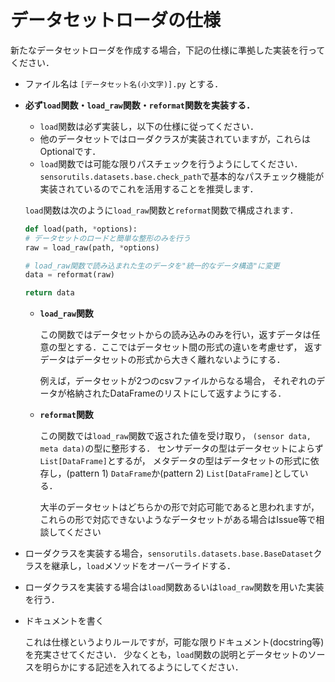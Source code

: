 # データセットローダの仕様

新たなデータセットローダを作成する場合，下記の仕様に準拠した実装を行ってください．

- ファイル名は `[データセット名(小文字)].py` とする．
- **必ず`load`関数・`load_raw`関数・`reformat`関数を実装する．**

    - `load`関数は必ず実装し，以下の仕様に従ってください．
    - 他のデータセットではローダクラスが実装されていますが，これらはOptionalです．
    - `load`関数では可能な限りパスチェックを行うようにしてください．`sensorutils.datasets.base.check_path`で基本的なパスチェック機能が実装されているのでこれを活用することを推奨します．

    `load`関数は次のように`load_raw`関数と`reformat`関数で構成されます．

    ```python
    def load(path, *options):
    # データセットのロードと簡単な整形のみを行う
    raw = load_raw(path, *options)
    
    # load_raw関数で読み込まれた生のデータを"統一的なデータ構造"に変更
    data = reformat(raw)
    
    return data
    ```

    - **`load_raw`関数**

        この関数ではデータセットからの読み込みのみを行い，返すデータは任意の型とする．ここではデータセット間の形式の違いを考慮せず，
        返すデータはデータセットの形式から大きく離れないようにする．
        
        例えば，データセットが2つのcsvファイルからなる場合，
        それぞれのデータが格納されたDataFrameのリストにして返すようにする．

    - **`reformat`関数**

        この関数では`load_raw`関数で返された値を受け取り，
        `(sensor data, meta data)`の型に整形する．
        センサデータの型はデータセットによらず`List[DataFrame]`とするが，
        メタデータの型はデータセットの形式に依存し，(pattern 1) `DataFrame`か(pattern 2) `List[DataFrame]`としている．

        大半のデータセットはどちらかの形で対応可能であると思われますが，
        これらの形で対応できないようなデータセットがある場合はIssue等で相談してください

- ローダクラスを実装する場合，`sensorutils.datasets.base.BaseDataset`クラスを継承し，`load`メソッドをオーバーライドする．
- ローダクラスを実装する場合は`load`関数あるいは`load_raw`関数を用いた実装を行う．
    
- ドキュメントを書く

    これは仕様というよりルールですが，可能な限りドキュメント(docstring等)を充実させてください．
    少なくとも，`load`関数の説明とデータセットのソースを明らかにする記述を入れてるようにしてください．


